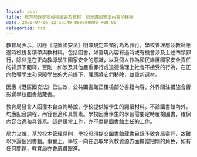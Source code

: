 ```yaml
---
layout: post
title: 教育局促學校檢視圖書及教材　倘涉違國安法內容須移除
date: 2020-07-06 12:53:49.000000000 +08:00
categories: rss
---
```


教育局表示，因應《港區國安法》明確規定四類行為為罪行，學校管理層及教師應適時檢視各項學與教材料，包括圖書，如發現內容有過時或有機會涉及上述四類罪行，除非是在正向教導學生國家安全的意識，以及個人作為國民維護國家安全責任的背景下闡釋，否則一如涉及其他嚴重罪行或道德倫理上社會不接受的行為，在正向教導學生和保障學生的大前提下，理應將它們移除，並重新選材。

因應《港區國安法》已生效，公共圖書館正覆檢部分書籍內容，外界關注措施會否影響學校圖書館藏書。

教育局發言人回覆本台查詢時說，學校提供給學生的閱讀材料，不論圖書館內外，均應配合課程，內容合適和具質素。學校因應學生的學習需要定時覆檢圖書，確保內容合適和具質素。這是恒常工作，亦不單是圖書館主任的工作。

局方又說，基於校本管理原則，學校毋須提交圖書館藏書目錄予敎育局審評，故難以評論個別書籍。事實上，學校一向在選取學與教資源方面擔當把關的角色，如有任何問題，教育局亦會嚴肅跟進。
